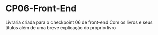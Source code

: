 # CP06-Front-End
Livraria criada para o checkpoint 06 de front-end
Com os livros e seus títulos além de uma breve explicação do próprio livro
